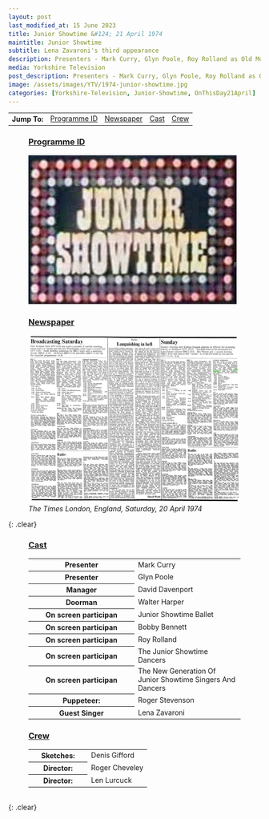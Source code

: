 ```yaml
---
layout: post
last_modified_at: 15 June 2023
title: Junior Showtime &#124; 21 April 1974
maintitle: Junior Showtime
subtitle: Lena Zavaroni's third appearance
description: Presenters - Mark Curry, Glyn Poole, Roy Rolland as Old Mother Riley, Lena Zavaroni.
media: Yorkshire Television
post_description: Presenters - Mark Curry, Glyn Poole, Roy Rolland as Old Mother Riley, Lena Zavaroni.
image: /assets/images/YTV/1974-junior-showtime.jpg
categories: [Yorkshire-Television, Junior-Showtime, OnThisDay21April]
---
```


<table>
<tr align="center">
<th>Jump To:</th>
<td><a href="#infobox1">Programme ID</a></td>
<td><a href="#infobox2">Newspaper</a></td>
<td><a href="#infobox3">Cast</a></td>
<td><a href="#infobox4">Crew</a></td>
</tr>
</table>


<figure class="fig1">
<figcaption>
<h3 id="infobox1"><a href="#infobox1">Programme ID</a></h3>
</figcaption>
<img src="/assets/images/YTV/1974-junior-showtime.jpg" class="full-width" />
</figure>

<figure class="fig2">
<figcaption>
<h3 id="infobox2"><a href="#infobox2">Newspaper</a></h3>
</figcaption>
<a href="/assets/images/newspapers/0FFO-1974-APR20-008.jpeg"><img src="/assets/images/newspapers/0FFO-1974-APR20-008.jpeg" class="full-width zoom-in" /></a>
<figcaption>
<cite>The Times London, England, Saturday, 20 April 1974</cite>
</figcaption>
</figure>

{: .clear}

<figure class="fig3">
<figcaption>
<h3 id="infobox3"><a href="#infobox3">Cast</a></h3>
</figcaption>
<table>
<tr><th style="width:50%;">Presenter</th><td>Mark Curry</td></tr>
<tr><th>Presenter</th><td>Glyn Poole</td></tr>
<tr><th>Manager</th><td>David Davenport</td></tr>
<tr><th>Doorman</th><td>Walter Harper</td></tr>
<tr><th>On screen participan</th><td>Junior Showtime Ballet</td></tr>
<tr><th>On screen participan</th><td>Bobby Bennett</td></tr>
<tr><th>On screen participan</th><td>Roy Rolland</td></tr>
<tr><th>On screen participan</th><td>The Junior Showtime Dancers</td></tr>
<tr><th>On screen participan</th><td>The New Generation Of Junior Showtime Singers And Dancers</td></tr>
<tr><th>Puppeteer:</th><td>Roger Stevenson</td></tr>
<tr><th>Guest Singer</th><td>Lena Zavaroni</td></tr>
</table>
</figure>

<figure class="fig3">
<figcaption>
<h3 id="infobox4"><a href="#infobox4">Crew</a></h3>
</figcaption>
<table>
<tr><th style="width:50%;">Sketches:</th><td>Denis Gifford</td></tr>
<tr><th>Director:</th><td>Roger Cheveley</td></tr>
<tr><th>Director:</th><td>Len Lurcuck</td></tr>
</table>
</figure>

<br />{: .clear}

